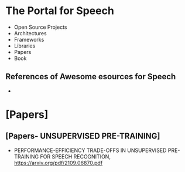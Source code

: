 # The Portal for Speech

+ Open Source Projects
+ Architectures
+ Frameworks
+ Libraries
+ Papers
+ Book

## References of Awesome esources for Speech
+ <TBC>


# [Papers]

## [Papers- UNSUPERVISED PRE-TRAINING]
+ PERFORMANCE-EFFICIENCY TRADE-OFFS IN UNSUPERVISED PRE-TRAINING FOR SPEECH RECOGNITION, https://arxiv.org/pdf/2109.06870.pdf
